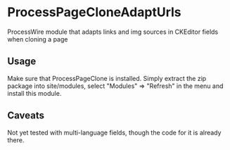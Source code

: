 # ProcessPageCloneAdaptUrls
ProcessWire module that adapts links and img sources in CKEditor fields when cloning a page

## Usage

Make sure that ProcessPageClone is installed. Simply extract the zip package into site/modules, select "Modules" => "Refresh" in the menu and install this module.

## Caveats

Not yet tested with multi-language fields, though the code for it is already there.
